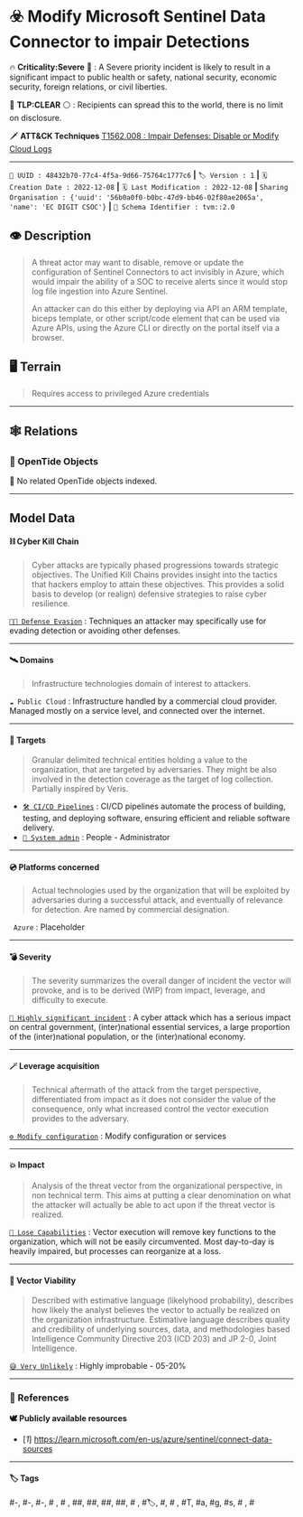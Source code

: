 

# ☣️ Modify Microsoft Sentinel Data Connector to impair Detections

🔥 **Criticality:Severe** 🚨 : A Severe priority incident is likely to result in a significant impact to public health or safety, national security, economic security, foreign relations, or civil liberties. 

🚦 **TLP:CLEAR** ⚪ : Recipients can spread this to the world, there is no limit on disclosure.


🗡️ **ATT&CK Techniques** [T1562.008 : Impair Defenses: Disable or Modify Cloud Logs](https://attack.mitre.org/techniques/T1562/008 'An adversary may disable or modify cloud logging capabilities and integrations to limit what data is collected on their activities and avoid detection')



---

`🔑 UUID : 48432b70-77c4-4f5a-9d66-75764c1777c6` **|** `🏷️ Version : 1` **|** `🗓️ Creation Date : 2022-12-08` **|** `🗓️ Last Modification : 2022-12-08` **|** `Sharing Organisation : {'uuid': '56b0a0f0-b0bc-47d9-bb46-02f80ae2065a', 'name': 'EC DIGIT CSOC'}` **|** `🧱 Schema Identifier : tvm::2.0`


## 👁️ Description

> A threat actor may want to disable, remove or update the configuration of
> Sentinel Connectors to act invisibly in Azure, which would impair the ability
> of a SOC to receive alerts since it would stop log file ingestion into Azure
> Sentinel. 
> 
> An attacker can do this either by deploying via API an ARM template, biceps
> template, or other script/code element that can be used via Azure APIs,
> using the Azure CLI or directly on the portal itself via a browser.
> 



## 🖥️ Terrain 

 > Requires access to privileged Azure credentials
> 

---

## 🕸️ Relations



### 🌊 OpenTide Objects
🚫 No related OpenTide objects indexed.





---

## Model Data

#### **⛓️ Cyber Kill Chain**

 > Cyber attacks are typically phased progressions towards strategic objectives. The Unified Kill Chains provides insight into the tactics that hackers employ to attain these objectives. This provides a solid basis to develop (or realign) defensive strategies to raise cyber resilience.

 [`🏃🏽 Defense Evasion`](https://www.unifiedkillchain.com/assets/The-Unified-Kill-Chain.pdf) : Techniques an attacker may specifically use for evading detection or avoiding other defenses.

---

#### **🛰️ Domains**

 > Infrastructure technologies domain of interest to attackers.

 `☁️ Public Cloud` : Infrastructure handled by a commercial cloud provider. Managed mostly on a service level, and connected over the internet.

---

#### **🎯 Targets**

 > Granular delimited technical entities holding a value to the organization, that are targeted by adversaries. They might be also involved in the detection coverage as the target of log collection. Partially inspired by Veris.

  - [`🛠️ CI/CD Pipelines`](http://veriscommunity.net/enums.html#section-asset) : CI/CD pipelines automate the process of building, testing, and deploying software, ensuring efficient and reliable software delivery.
 - [`👤 System admin`](http://veriscommunity.net/enums.html#section-asset) : People - Administrator

---

#### **💿 Platforms concerned**

 > Actual technologies used by the organization that will be exploited by adversaries during a successful attack, and eventually of relevance for detection. Are named by commercial designation.

 ` Azure` : Placeholder

---

#### **💣 Severity**

 > The severity summarizes the overall danger of incident the vector will provoke, and is to be derived (WIP) from impact, leverage, and difficulty to execute.

 [`🚨 Highly significant incident`](https://www.ncsc.gov.uk/news/new-cyber-attack-categorisation-system-improve-uk-response-incidents) : A cyber attack which has a serious impact on central government, (inter)national essential services, a large proportion of the (inter)national population, or the (inter)national economy.

---

#### **🪄 Leverage acquisition**

 > Technical aftermath of the attack from the target perspective, differentiated from impact as it does not consider the value of the consequence, only what increased control the vector execution provides to the adversary.

 [`⚙️ Modify configuration`](https://owasp.org/www-community/Threat_Modeling_Process#stride) : Modify configuration or services

---

#### **💥 Impact**

 > Analysis of the threat vector from the organizational perspective, in non technical term. This aims at putting a clear denomination on what the attacker will actually be able to act upon if the threat vector is realized.

 [`🤬 Lose Capabilities`](http://veriscommunity.net/enums.html#section-impact) : Vector execution will remove key functions to the organization, which will not be easily circumvented. Most day-to-day is heavily impaired, but processes can reorganize at a loss.

---

#### **🎲 Vector Viability**

 > Described with estimative language (likelyhood probability), describes how likely the analyst believes the vector to actually be realized on the organization infrastructure. Estimative language describes quality and credibility of underlying sources, data, and methodologies based Intelligence Community Directive 203 (ICD 203) and JP 2-0, Joint Intelligence.

 [`😅 Very Unlikely`](https://www.dni.gov/files/documents/ICD/ICD%20203%20Analytic%20Standards.pdf) : Highly improbable - 05-20%

---



### 🔗 References



**🕊️ Publicly available resources**

- [_1_] https://learn.microsoft.com/en-us/azure/sentinel/connect-data-sources

[1]: https://learn.microsoft.com/en-us/azure/sentinel/connect-data-sources

---

#### 🏷️ Tags

#-, #-, #-, #
, #
, ##, ##, ##, ##, # , #🏷, #️, # , #T, #a, #g, #s, #
, #


